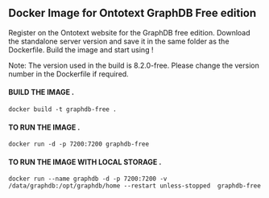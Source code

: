 ## Docker Image for Ontotext GraphDB Free edition

Register on the Ontotext website for the GraphDB free edition. Download the standalone server version and save it in the same folder as the Dockerfile. Build the image and start using !

Note: The version used in the build is 8.2.0-free. Please change the version number in the Dockerfile if required.

#### BUILD THE IMAGE . 
```docker build -t graphdb-free .```

#### TO RUN THE IMAGE . 
```docker run -d -p 7200:7200 graphdb-free```
#### TO RUN THE IMAGE WITH LOCAL STORAGE .
```docker run --name graphdb -d -p 7200:7200 -v /data/graphdb:/opt/graphdb/home --restart unless-stopped  graphdb-free```
